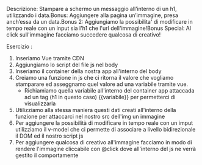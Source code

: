 Descrizione:
Stampare a schermo un messaggio all’interno di un h1, utilizzando i data.Bonus:
Aggiungere alla pagina un’immagine, presa anch’essa da un data.Bonus 2:
Aggiungiamo la possibilita' di modificare in tempo reale con un input sia l'h1 che l'url dell'immagine!Bonus Special:
Al click sull'immagine facciamo succedere qualcosa di creativo!


Esercizio : 
1) Inseriamo Vue tramite CDN 
2) Aggiungiamo lo script del file js nel body 
3) Inseriamo il container della nostra app all'interno del body 
4) Creiamo una funzione in js che ci ritorna il valore che vogliamo stamparare ed asseggnamo quel valore ad una variabile tramite vue.
    - Richiamiamo quella variabile all'interno del container app attaccada ad un tag (h1 in questo caso) {{variabile}} per permetterci di visualizzarla 
5) Utilizziamo alla stessa maniera questi dati creati all'interno della funzione per attaccarci nel nostro src dell'img un immagine 
6) Per aggiungere la possibilità di modificare in tempo reale con un imput utilizziamo il v-model che ci permette di associare a livello bidirezionale il DOM ed il nostro script js
7) Per aggiungere qualcosa di creativo all'immagine facciamo in modo di rendere l'immagine cliccabile con @click dove all'interno del js ne verrà gestito il comportamente